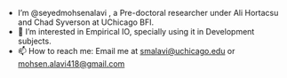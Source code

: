 -  I’m @seyedmohsenalavi , a Pre-doctoral researcher under Ali Hortacsu and Chad Syverson at UChicago BFI. 
- 👀 I’m interested in Empirical IO, specially using it in Development subjects. 
- 📫 How to reach me: Email me at smalavi@uchicago.edu or mohsen.alavi418@gmail.com